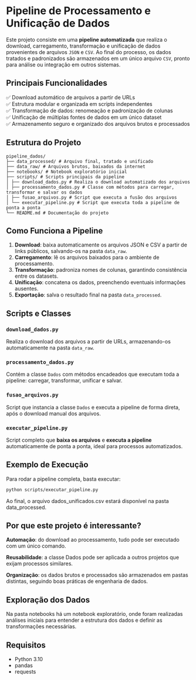 # Pipeline de Processamento e Unificação de Dados

Este projeto consiste em uma **pipeline automatizada** que realiza o download, carregamento, transformação e unificação de dados provenientes de arquivos `JSON` e `CSV`. Ao final do processo, os dados tratados e padronizados são armazenados em um único arquivo `CSV`, pronto para análise ou integração em outros sistemas.

## Principais Funcionalidades

✅ Download automático de arquivos a partir de URLs  
✅ Estrutura modular e organizada em scripts independentes  
✅ Transformação de dados: renomeação e padronização de colunas  
✅ Unificação de múltiplas fontes de dados em um único dataset  
✅ Armazenamento seguro e organizado dos arquivos brutos e processados  

## Estrutura do Projeto
```
pipeline_dados/
├── data_processed/ # Arquivo final, tratado e unificado
├── data_raw/ # Arquivos brutos, baixados da internet
├── notebooks/ # Notebook exploratório inicial
├── scripts/ # Scripts principais da pipeline
│ ├── download_dados.py # Realiza o download automatizado dos arquivos
│ ├── processamento_dados.py # Classe com métodos para carregar, transformar e salvar os dados
│ ├── fusao_arquivos.py # Script que executa a fusão dos arquivos
│ └── executar_pipeline.py # Script que executa toda a pipeline de ponta a ponta
└── README.md # Documentação do projeto
```


##  Como Funciona a Pipeline

1. **Download**: baixa automaticamente os arquivos JSON e CSV a partir de links públicos, salvando-os na pasta `data_raw`.
2. **Carregamento**: lê os arquivos baixados para o ambiente de processamento.
3. **Transformação**: padroniza nomes de colunas, garantindo consistência entre os datasets.
4. **Unificação**: concatena os dados, preenchendo eventuais informações ausentes.
5. **Exportação**: salva o resultado final na pasta `data_processed`.

## Scripts e Classes

### `download_dados.py`
Realiza o download dos arquivos a partir de URLs, armazenando-os automaticamente na pasta `data_raw`.

### `processamento_dados.py`
Contém a classe `Dados` com métodos encadeados que executam toda a pipeline: carregar, transformar, unificar e salvar.

### `fusao_arquivos.py`
Script que instancia a classe `Dados` e executa a pipeline de forma direta, após o download manual dos arquivos.

### `executar_pipeline.py`
Script completo que **baixa os arquivos** e **executa a pipeline** automaticamente de ponta a ponta, ideal para processos automatizados.

## Exemplo de Execução

Para rodar a pipeline completa, basta executar:

```bash
python scripts/executar_pipeline.py
```

Ao final, o arquivo dados_unificados.csv estará disponível na pasta data_processed.

## Por que este projeto é interessante?
**Automação**: do download ao processamento, tudo pode ser executado com um único comando.

**Reusabilidade**: a classe Dados pode ser aplicada a outros projetos que exijam processos similares.

**Organização**: os dados brutos e processados são armazenados em pastas distintas, seguindo boas práticas de engenharia de dados.

## Exploração dos Dados
Na pasta notebooks há um notebook exploratório, onde foram realizadas análises iniciais para entender a estrutura dos dados e definir as transformações necessárias.

## Requisitos

- Python 3.10
- pandas
- requests
